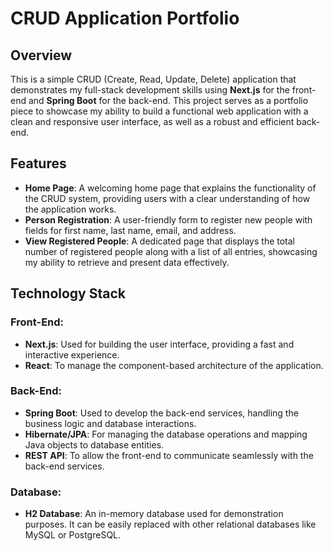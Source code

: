 # CRUD Application Portfolio

## Overview

This is a simple CRUD (Create, Read, Update, Delete) application that demonstrates my full-stack development skills using **Next.js** for the front-end and **Spring Boot** for the back-end. This project serves as a portfolio piece to showcase my ability to build a functional web application with a clean and responsive user interface, as well as a robust and efficient back-end.

## Features

- **Home Page**: A welcoming home page that explains the functionality of the CRUD system, providing users with a clear understanding of how the application works.
- **Person Registration**: A user-friendly form to register new people with fields for first name, last name, email, and address.
- **View Registered People**: A dedicated page that displays the total number of registered people along with a list of all entries, showcasing my ability to retrieve and present data effectively.

## Technology Stack

### Front-End:
- **Next.js**: Used for building the user interface, providing a fast and interactive experience.
- **React**: To manage the component-based architecture of the application.

### Back-End:
- **Spring Boot**: Used to develop the back-end services, handling the business logic and database interactions.
- **Hibernate/JPA**: For managing the database operations and mapping Java objects to database entities.
- **REST API**: To allow the front-end to communicate seamlessly with the back-end services.

### Database:
- **H2 Database**: An in-memory database used for demonstration purposes. It can be easily replaced with other relational databases like MySQL or PostgreSQL.